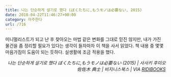 ```yaml
---
title: 나는 단순하게 살기로 했다 (ぼくたちに,もうモノは必要ない, 2015)
date: 2018-04-22T11:46:27+00:00
category: 마주한다
url: /716
---
```


미니멀리스트가 되고 난 후 찾아오는 마법 같은 변화를 그대로 믿진 않지만, 내가 가진 물건을 좀 정리할 필요가 있다는 생각이 들자마자 이 책을 사서 읽었다. 책 내용 중 몇몇 마음가짐이 도움이 되는 듯하다. 실생활에 조금 적용을 했다.

<p style="text-align:right">
  <em>나는 단순하게 살기로 했다 ぼくたちに,もうモノは必要ない (2015) | 사사키 후미오 佐佐木 典士</em><em>&nbsp;| 비지니스북스 | VIA <a href="http://ridibooks.com" target="_blank" rel="noreferrer noopener">RIDIBOOKS</a></em>
</p>
